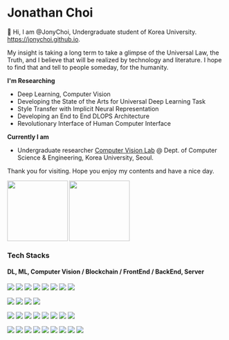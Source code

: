 # Jonathan Choi

👋 Hi, I am @JonyChoi, Undergraduate student of Korea University. https://jonychoi.github.io.

My insight is taking a long term to take a glimpse of the Universal Law, the Truth, and I believe that will be realized by technology and literature. I hope to find that and tell to people someday, for the humanity.

**I'm Researching**

- Deep Learning, Computer Vision
- Developing the State of the Arts for Universal Deep Learning Task
- Style Transfer with Implicit Neural Representation
- Developing an End to End DLOPS Architecture
- Revolutionary Interface of Human Computer Interface

**Currently I am**

- Undergraduate researcher [Computer Vision Lab](https://cvlab.korea.ac.kr/) @ Dept. of Computer Science & Engineering, Korea University, Seoul.

Thank you for visiting. Hope you enjoy my contents and have a nice day. 


<img align="left" src="https://github-readme-stats.vercel.app/api?username=jonychoi&show_icons=true&theme=algolia" height="140px" />
<img align="center" src="https://github-readme-stats.vercel.app/api/top-langs/?username=jonychoi&layout=compact&langs_count=8&theme=algolia" height="140px" />

<p align="center">
<h3>Tech Stacks</h3>
<h4>DL, ML, Computer Vision / Blockchain / FrontEnd / BackEnd, Server</h4>
<p>
<img src="https://img.shields.io/badge/Python-3776AB?style=flat&logo=Python&logoColor=black"/>
<img src="https://img.shields.io/badge/Pytorch-EE4C2C?style=flat&logo=PyTorch&logoColor=black"/>
<img src="https://img.shields.io/badge/Numpy-013243?style=flat&logo=Numpy&logoColor=black"/>
<img src="https://img.shields.io/badge/Pandas-150458?style=flat&logo=Pandas&logoColor=black"/>
<img src="https://img.shields.io/badge/OpenCV-5C3EE8?style=flat&logo=OpenCV&logoColor=black"/>
<img src="https://img.shields.io/badge/Jupyter-F37626?style=flat&logo=Jupyter&logoColor=black"/>
<img src="https://img.shields.io/badge/OpenAI-412991?style=flat&logo=OpenAI&logoColor=black"/>
<img src="https://img.shields.io/badge/OpenAI%20Gym-0081A5?style=flat&logo=OpenAI%20Gym&logoColor=black"/>
</p>
<p>
<img src="https://img.shields.io/badge/Ethereum-3C3C3D?style=flat&logo=Ethereum&logoColor=black"/>
<img src="https://img.shields.io/badge/Solidity-363636?style=flat&logo=Solidity&logoColor=black"/>
<img src="https://img.shields.io/badge/Web3.js-F16822?style=flat&logo=Web3.js&logoColor=black"/>
<img src="https://img.shields.io/badge/bitcoin-F7931A?style=flat&logo=bitcoin&logoColor=black"/>
</p>
<p>
<img src="https://img.shields.io/badge/React%20Native-61DAFB?style=flat&logo=React&logoColor=black"/>
<img src="https://img.shields.io/badge/Typescript-3178C6?style=flat&logo=typescript&logoColor=black"/>
<img src="https://img.shields.io/badge/Javascript-F7DF1E?style=flat&logo=javascript&logoColor=black"/>
<img src="https://img.shields.io/badge/CSS3-1572B6?style=flat&logo=css3&logoColor=black"/>
<img src="https://img.shields.io/badge/Tailwind%20CSS-06B6D4?style=flat&logo=Tailwind%20CSS&logoColor=black"/>
<img src="https://img.shields.io/badge/Styled%20Components-DB7093?style=flat&logo=styled%20components&logoColor=black"/>
<img src="https://img.shields.io/badge/Mapbox-000000?style=flat&logo=Mapbox&logoColor=black"/>
<img src="https://img.shields.io/badge/Webgl-990000?style=flat&logo=Webgl&logoColor=black"/>
</p>
<p>
<img src="https://img.shields.io/badge/Node.js-339933?style=flat&logo=Node.js&logoColor=black"/>
<img src="https://img.shields.io/badge/ts%20node-3178C6?style=flat&logo=ts-node&logoColor=black"/>
<img src="https://img.shields.io/badge/Amazon%20AWS-232F3E?style=flat&logo=amazon%20aws&logoColor=black"/>
<img src="https://img.shields.io/badge/Amazon%S3-569A31?style=flat&logo=amazon%S3&logoColor=black"/>
<img src="https://img.shields.io/badge/React%20Router-CA4245?style=flat&logo=React%20Router&logoColor=black"/>
<img src="https://img.shields.io/badge/Apollo%20GraphQL-311C87?style=flat&logo=apollo%20graphql&logoColor=black"/>
<img src="https://img.shields.io/badge/PostgreSQL-4169E1?style=flat&logo=postgreSQL&logoColor=black"/>
<img src="https://img.shields.io/badge/SQLite-003B57?style=flat&logo=SQLite&logoColor=black"/>
<img src="https://img.shields.io/badge/MySQL-4479A1?style=flat&logo=MySQL&logoColor=black"/>
</p>
</p>